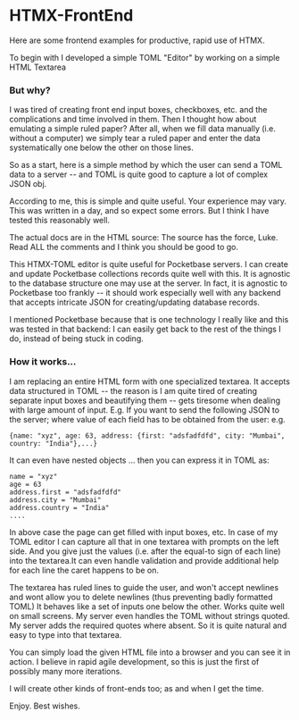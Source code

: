 # HTMX-FrontEnd
Here are some frontend examples for productive, rapid use of HTMX.

To begin with I developed a simple TOML "Editor" by working on a simple HTML Textarea 

### But why?

I was tired of creating front end input boxes, checkboxes, etc. and the complications
and time involved in them. Then I thought how about emulating a simple ruled paper?
After all, when we fill data manually (i.e. without a computer) we simply tear
a ruled paper and enter the data systematically one below the other on those lines.

So as a start, here is a simple method by which the user can send a TOML data 
to a server -- and TOML is quite good to capture a lot of complex JSON obj.

According to me, this is simple and quite useful. Your experience may vary.
This was written in a day, and so expect some errors. But I think I have
tested this reasonably well. 

The actual docs are in the HTML source: The source has the force, Luke.
Read ALL the comments and I think you should be good to go.

This HTMX-TOML editor is quite useful for Pocketbase servers. I can 
create and update Pocketbase collections records quite well with this.
It is agnostic to the database structure one may use at the server.
In fact, it is agnostic to Pocketbase too frankly -- it should work 
especially well with any backend that accepts intricate 
JSON for creating/updating database records.  

I mentioned Pocketbase because that is one technology I really like 
and this was tested in that backend: I can easily get back to the 
rest of the things I do, instead of being stuck in coding.

### How it works...

I am replacing an entire HTML form with one specialized textarea. It accepts data structured in TOML -- the reason is I am quite tired of creating separate input boxes and beautifying them -- gets tiresome when dealing with large amount of input. E.g. If you want to send the following JSON to the server; where value of each field has to be obtained from the user: e.g.
```
{name: "xyz", age: 63, address: {first: "adsfadfdfd", city: "Mumbai", country: "India"},...}
```
It can even have nested objects ... then you can express it in TOML as:

```
name = "xyz"
age = 63
address.first = "adsfadfdfd"
address.city = "Mumbai"
address.country = "India"
....
```

In above case the page can get filled with input boxes, etc. In case of my TOML editor I can capture all that in one textarea with prompts on the left side. And you give just the values (i.e. after the equal-to sign of each line) into the textarea.It can even handle validation and provide additional help for each line the caret happens to be on.

The textarea has ruled lines to guide the user, and won't accept newlines and wont allow you to delete newlines (thus preventing badly formatted TOML) It behaves like a set of inputs one below the other. Works quite well on small screens. My server even handles the TOML without strings quoted. My server adds the required quotes where absent. So it is quite natural and easy to type into that textarea.

You can simply load the given HTML file into a browser and you can see it in action. I believe in rapid agile development, so this is just the first of possibly many more iterations.

I will create other kinds of front-ends too; as and when I get the time.

Enjoy.
Best wishes.
